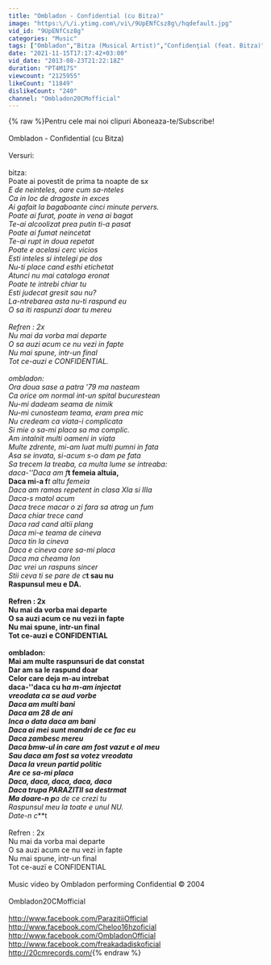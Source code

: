 ```yaml
---
title: "Ombladon - Confidential (cu Bitza)"
image: "https:\/\/i.ytimg.com\/vi\/9UpENfCsz8g\/hqdefault.jpg"
vid_id: "9UpENfCsz8g"
categories: "Music"
tags: ["Ombladon","Bitza (Musical Artist)","Confidenţial (feat. Bitza)"]
date: "2021-11-15T17:17:42+03:00"
vid_date: "2013-08-23T21:22:18Z"
duration: "PT4M17S"
viewcount: "2125955"
likeCount: "11849"
dislikeCount: "240"
channel: "Ombladon20CMofficial"
---
```

{% raw %}Pentru cele mai noi clipuri Aboneaza-te/Subscribe!<br /><br />Ombladon - Confidential (cu Bitza)<br /><br />Versuri:<br /><br />bitza:<br />Poate ai povestit de prima ta noapte de s*x<br />E de neinteles, oare cum sa-nteles<br />Ca in loc de dragoste in exces<br />Ai gafait la bagaboante cinci minute pervers. <br />Poate ai furat, poate in vena ai bagat<br />Te-ai alcoolizat prea putin ti-a pasat<br />Poate ai fumat neincetat<br />Te-ai rupt in doua repetat<br />Poate e acelasi cerc vicios <br />Esti inteles si intelegi pe dos<br />Nu-ti place cand esthi etichetat<br />Atunci nu mai cataloga eronat<br />Poate te intrebi chiar tu<br />Esti judecat gresit sau nu? <br />La-ntrebarea asta nu-ti raspund eu<br />O sa iti raspunzi doar tu mereu<br /><br />Refren : 2x<br />Nu mai da vorba mai departe<br />O sa auzi acum ce nu vezi in fapte<br />Nu mai spune, intr-un final <br />Tot ce-auzi e CONFIDENTIAL. <br /><br />ombladon:<br />Ora doua sase a patra '79 ma nasteam <br />Ca orice om normal int-un spital bucurestean<br />Nu-mi dadeam seama de nimik <br />Nu-mi cunosteam teama, eram prea mic<br />Nu credeam ca viata-i complicata<br />Si mie o sa-mi placa sa ma complic. <br />Am intalnit multi oameni in viata<br />Multe zdrente, mi-am luat multi pumni in fata<br />Asa se invata, si-acum s-o dam pe fata<br />Sa trecem la treaba, ca multa lume se intreaba:<br />daca-''Daca am f***t femeia altuia, <br />Daca mi-a f***t altu femeia<br />Daca am ramas repetent in clasa XIa si IIIa<br />Daca-s matol acum <br />Daca trece macar o zi fara sa atrag un fum <br />Daca chiar trece cand<br />Daca rad cand altii plang<br />Daca mi-e teama de cineva<br />Daca tin la cineva<br />Daca e cineva care sa-mi placa <br />Daca ma cheama Ion <br />Dac vrei un raspuns sincer<br />Stii ceva ti se pare de c***t sau nu<br />Raspunsul meu e DA. <br /><br />Refren : 2x<br />Nu mai da vorba mai departe<br />O sa auzi acum ce nu vezi in fapte<br />Nu mai spune, intr-un final <br />Tot ce-auzi e CONFIDENTIAL<br /><br />ombladon:<br />Mai am multe raspunsuri de dat constat <br />Dar am sa le raspund doar <br />Celor care deja m-au intrebat <br />daca-''daca cu h*****a m-am injectat<br />vreodata ca se aud vorbe <br />Daca am multi bani<br />Daca am 28 de ani<br />Inca o data daca am bani<br />Daca ai mei sunt mandri de ce fac eu<br />Daca zambesc mereu<br />Daca bmw-ul in care am fost vazut e al meu<br />Sau daca am fost sa votez vreodata<br />Daca la vreun partid politic <br />Are ce sa-mi placa<br />Daca, daca, daca, daca, daca<br />Daca trupa PARAZITII sa destrmat<br />Ma doare-n p**a de ce crezi tu<br />Raspunsul meu la toate e unul NU. <br />Date-n c***t<br /><br />Refren : 2x<br />Nu mai da vorba mai departe<br />O sa auzi acum ce nu vezi in fapte<br />Nu mai spune, intr-un final <br />Tot ce-auzï e CONFIDENTIAL<br /><br />Music video by Ombladon performing Confidential © 2004<br /><br />Ombladon20CMofficial<br /><br /><a rel="nofollow" target="blank" href="http://www.facebook.com/ParazitiiOfficial">http://www.facebook.com/ParazitiiOfficial</a><br /><a rel="nofollow" target="blank" href="http://www.facebook.com/Cheloo16hzoficial">http://www.facebook.com/Cheloo16hzoficial</a><br /><a rel="nofollow" target="blank" href="http://www.facebook.com/OmbladonOfficial">http://www.facebook.com/OmbladonOfficial</a><br /><a rel="nofollow" target="blank" href="http://www.facebook.com/freakadadiskoficial">http://www.facebook.com/freakadadiskoficial</a><br /><a rel="nofollow" target="blank" href="http://20cmrecords.com/">http://20cmrecords.com/</a>{% endraw %}
